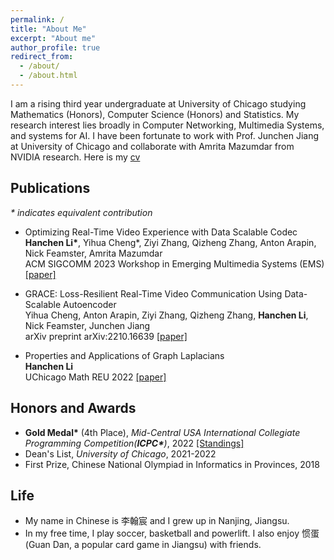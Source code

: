 ```yaml
---
permalink: /
title: "About Me"
excerpt: "About me"
author_profile: true
redirect_from: 
  - /about/
  - /about.html
---
```


I am a rising third year undergraduate at University of Chicago studying Mathematics (Honors), Computer Science (Honors) and Statistics. My research interest lies broadly in Computer Networking, Multimedia Systems, and systems for AI. 
I have been fortunate to work with Prof. Junchen Jiang at University of Chicago and collaborate with Amrita Mazumdar from NVIDIA research. Here is my [cv]()

## Publications
_* indicates equivalent contribution_
- Optimizing Real-Time Video Experience with Data Scalable Codec <br />
  **Hanchen Li\***, Yihua Cheng\*, Ziyi Zhang, Qizheng Zhang, Anton Arapin, Nick Feamster, Amrita Mazumdar <br />
  ACM SIGCOMM 2023 Workshop in Emerging Multimedia Systems (EMS) [[paper]](https://drive.google.com/file/d/1XT9VYWqhXPbRS1sb2sEVyOcePwErnVOa/view?usp=sharing)

- GRACE: Loss-Resilient Real-Time Video Communication Using Data-Scalable Autoencoder <br />
  Yihua Cheng, Anton Arapin, Ziyi Zhang, Qizheng Zhang, **Hanchen Li**, Nick Feamster, Junchen Jiang <br />
  arXiv preprint arXiv:2210.16639 [[paper]](https://arxiv.org/abs/2210.16639)

- Properties and Applications of Graph Laplacians <br />
  **Hanchen Li** <br />
  UChicago Math REU 2022 [[paper]](http://math.uchicago.edu/~may/REU2022/REUPapers/Li,Hanchen.pdf) <br />


## Honors and Awards
* **Gold Medal\*** (4th Place), *Mid-Central USA International Collegiate Programming Competition(**ICPC\***)*, 2022
  [[Standings]](https://mcpc22.kattis.com/contests/mcpc22/standings)
* Dean's List, *University of Chicago*, 2021-2022
* First Prize, Chinese National Olympiad in Informatics in Provinces, 2018

## Life
* My name in Chinese is 李翰宸 and I grew up in Nanjing, Jiangsu.
* In my free time, I play soccer, basketball and powerlift. I also enjoy 惯蛋(Guan Dan, a popular card game in Jiangsu) with friends.
